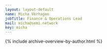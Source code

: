 ```yaml
---
layout: layout-default
name: Micha Verhagen
jobTitle: Finance & Operations Lead
mail: micha@semi.network
key: micha
---
```


{% include archive-overview-by-author.html %}
